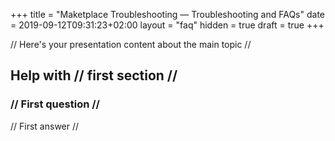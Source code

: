 +++
title = "Maketplace Troubleshooting — Troubleshooting and FAQs"
date = 2019-09-12T09:31:23+02:00
layout = "faq"
hidden = true
draft = true
+++

// Here's your presentation content about the main topic //

## Help with // first section //

### // First question //

// First answer //
